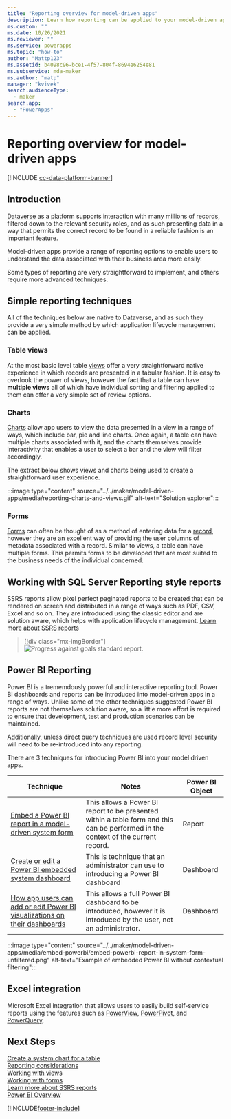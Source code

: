 ```yaml
---
title: "Reporting overview for model-driven apps" 
description: Learn how reporting can be applied to your model-driven app.
ms.custom: ""
ms.date: 10/26/2021
ms.reviewer: ""
ms.service: powerapps
ms.topic: "how-to"
author: "Mattp123"
ms.assetid: b4098c96-bce1-4f57-804f-8694e6254e81
ms.subservice: mda-maker
ms.author: "matp"
manager: "kvivek"
search.audienceType: 
  - maker
search.app: 
  - "PowerApps"
---
```

# Reporting overview for model-driven apps

[!INCLUDE [cc-data-platform-banner](../../includes/cc-data-platform-banner.md)]

## Introduction

[Dataverse](model-driven-app-glossary.md#dataverse) as a platform supports interaction with many millions of records, filtered down to the relevant security roles, and as such presenting data in a way that permits the correct record to be found in a reliable fashion is an important feature.

Model-driven apps provide a range of reporting options to enable users to understand the data associated with their business area more easily.  

Some types of reporting are very straightforward to implement, and others require more advanced techniques.

## Simple reporting techniques

All of the techniques below are native to Dataverse, and as such they provide a very simple method by which application lifecycle management can be applied.

### Table views

At the most basic level table [views](model-driven-app-glossary.md#view) offer a very straightforward native experience in which records are presented in a tabular fashion.  It is easy to overlook the power of views, however the fact that a table can have **multiple views** all of which have individual sorting and filtering applied to them can offer a very simple set of review options.

### Charts

[Charts](model-driven-app-glossary.md#chart) allow app users to view the data presented in a view in a range of ways, which include bar, pie and line charts.  Once again, a table can have multiple charts associated with it, and the charts themselves provide interactivity that enables a user to select a bar and the view will filter accordingly.

The extract below shows views and charts being used to create a straightforward user experience.

:::image type="content" source="../../maker/model-driven-apps/media/reporting-charts-and-views.gif" alt-text="Solution explorer":::

### Forms

[Forms](model-driven-app-glossary.md#form) can often be thought of as a method of entering data for a [record](model-driven-app-glossary.md#record), however they are an excellent way of providing the user columns of metadata associated with a record.  Similar to views, a table can have multiple forms.  This permits forms to be developed that are most suited to the business needs of the individual concerned.

## Working with SQL Server Reporting style reports

SSRS reports allow pixel perfect paginated reports to be created that can be rendered on screen and distributed in a range of ways such as PDF, CSV, Excel and so on. They are introduced using the classic editor and are solution aware, which helps with application lifecycle management.  [Learn more about SSRS reports](add-reporting-to-app.md)

> [!div class="mx-imgBorder"] 
> ![Progress against goals standard report.](media/progress-against-goals-report.png "Progress against goals standard report")

## Power BI Reporting

Power BI is a trememdously powerful and interactive reporting tool. Power BI dashboards and reports can be introduced into model-driven apps in a range of ways.  Unlike some of the other techniques suggested Power BI reports are not themselves solution aware, so a little more effort is required to ensure that development, test and production scenarios can be maintained.

Additionally, unless direct query techniques are used record level security will need to be re-introduced into any reporting.

There are 3 techniques for introducing Power BI into your model driven apps.

|Technique|Notes|Power BI Object|
|---------|--------------|------------|
|[Embed a Power BI report in a model-driven system form](embed-powerbi-report-in-system-form.md)|This allows a Power BI report to be presented within a table form and this can be performed in the context of the current record.|Report|
|[Create or edit a Power BI embedded system dashboard](create-edit-powerbi-embedded-page.md)|This is technique that an administrator can use to introducing a Power BI dashboard|Dashboard|
|[How app users can add or edit Power BI visualizations on their dashboards](../../user/add-powerbi-dashboards.md)|This allows a full Power BI dashboard to be introduced, however it is introduced by the user, not an administrator.|Dashboard|

:::image type="content" source="../../maker/model-driven-apps/media/embed-powerbi/embed-powerbi-report-in-system-form-unfiltered.png" alt-text="Example of embedded Power BI without contextual filtering":::

## Excel integration

Microsoft Excel integration that allows users to easily build self-service reports using the features such as [PowerView](https://support.office.com/article/power-view-overview-and-learning-5380e429-3ee0-4be2-97b7-64d7930020b6), [PowerPivot](https://support.office.com/article/power-pivot-overview-and-learning-f9001958-7901-4caa-ad80-028a6d2432ed), and [PowerQuery](https://support.office.com/article/power-query-overview-and-learning-ed614c81-4b00-4291-bd3a-55d80767f81d).

## Next Steps

[Create a system chart for a table](create-edit-system-chart.md)<br/>
[Reporting considerations](reporting-considerations.md)<br/>
[Working with views](create-edit-views.md)<br/>
[Working with forms](create-and-edit-forms.md)<br/>
[Learn more about SSRS reports](add-reporting-to-app.md)<br/>
[Power BI Overview](use-power-bi.md)<br/>

[!INCLUDE[footer-include](../../includes/footer-banner.md)]